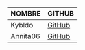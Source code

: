 <table>
  <thead>
    <tr>
      <th>NOMBRE</th>
      <th>GITHUB</th>
    </tr>
  </thead>
  <tbody>
    <tr>
      <td>Kybldo</td>
      <td><a href="https://github.com/Kybldo/DEAW" target="_blank">GitHub</a></td>
    </tr>
    <tr>
      <td>Annita06</td>
      <td><a href="https://github.com/Annita06/DEAW" target="_blank">GitHub</a></td>
    </tr>
  </tbody>
</table>
